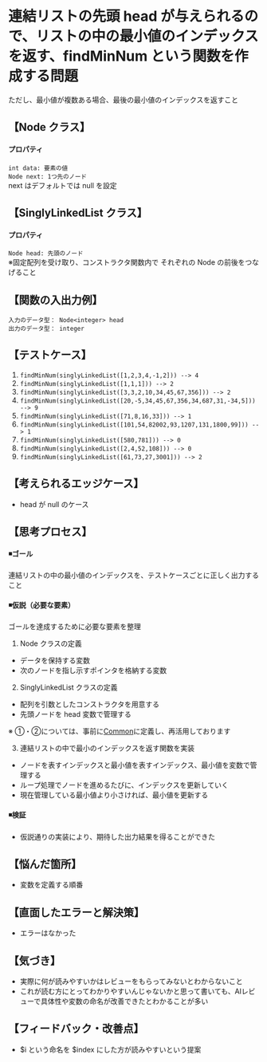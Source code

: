 # 連結リストの先頭 head が与えられるので、リストの中の最小値のインデックスを返す、findMinNum という関数を作成する問題
ただし、最小値が複数ある場合、最後の最小値のインデックスを返すこと  

## 【Node クラス】
#### プロパティ
`int data: 要素の値`   
`Node next: 1つ先のノード`  
next はデフォルトでは null を設定  

## 【SinglyLinkedList クラス】
#### プロパティ
`Node head: 先頭のノード`  
※固定配列を受け取り、コンストラクタ関数内で それぞれの Node の前後をつなげること  

## 【関数の入出力例】
`入力のデータ型： Node<integer> head`  
`出力のデータ型： integer`  


## 【テストケース】
1. `findMinNum(singlyLinkedList([1,2,3,4,-1,2])) --> 4`  
2. `findMinNum(singlyLinkedList([1,1,1])) --> 2`  
3. `findMinNum(singlyLinkedList([3,3,2,10,34,45,67,356])) --> 2`  
4. `findMinNum(singlyLinkedList([20,-5,34,45,67,356,34,687,31,-34,5])) --> 9`  
5. `findMinNum(singlyLinkedList([71,8,16,33])) --> 1`  
6. `findMinNum(singlyLinkedList([101,54,82002,93,1207,131,1800,99])) --> 1`  
7. `findMinNum(singlyLinkedList([580,781])) --> 0`  
8. `findMinNum(singlyLinkedList([2,4,52,108])) --> 0`  
9. `findMinNum(singlyLinkedList([61,73,27,3001])) --> 2`  
  

## 【考えられるエッジケース】
- head が null のケース  


## 【思考プロセス】
#### ◾️ゴール  
連結リストの中の最小値のインデックスを、テストケースごとに正しく出力すること  

#### ◾️仮説（必要な要素）  
ゴールを達成するために必要な要素を整理  
  
1. Node クラスの定義  
- データを保持する変数  
- 次のノードを指し示すポインタを格納する変数  
  
2. SinglyLinkedList クラスの定義  
- 配列を引数としたコンストラクタを用意する  
- 先頭ノードを head 変数で管理する  
  
※ ①・②については、事前に[Common](../Common/php)に定義し、再活用しております  
  
3. 連結リストの中で最小のインデックスを返す関数を実装  
- ノードを表すインデックスと最小値を表すインデックス、最小値を変数で管理する  
- ループ処理でノードを進めるたびに、インデックスを更新していく  
- 現在管理している最小値より小さければ、最小値を更新する  
  
#### ◾️検証  
- 仮説通りの実装により、期待した出力結果を得ることができた  

## 【悩んだ箇所】
- 変数を定義する順番    

## 【直面したエラーと解決策】
- エラーはなかった  

## 【気づき】
- 実際に何が読みやすいかはレビューをもらってみないとわからないこと  
- これが読む方にとってわかりやすいんじゃないかと思って書いても、AIレビューで具体性や変数の命名が改善できたとわかることが多い  

## 【フィードバック・改善点】
- $i という命名を $index にした方が読みやすいという提案  
